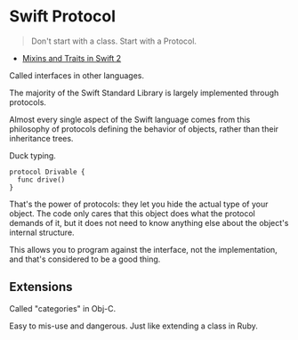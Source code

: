 # Swift Protocol

> Don't start with a class. Start with a Protocol.

* [Mixins and Traits in Swift 2](http://matthijshollemans.com/2015/07/22/mixins-and-traits-in-swift-2/)

Called interfaces in other languages.

The majority of the Swift Standard Library is largely implemented through protocols.

Almost every single aspect of the Swift language comes from this philosophy of protocols defining the behavior of objects, rather than their inheritance trees.

Duck typing.

```
protocol Drivable {
  func drive()
}
```

That's the power of protocols: they let you hide the actual type of your object. The code only cares that this object does what the protocol demands of it, but it does not need to know anything else about the object's internal structure.

This allows you to program against the interface, not the implementation, and that's considered to be a good thing.

## Extensions

Called "categories" in Obj-C.

Easy to mis-use and dangerous. Just like extending a class in Ruby.